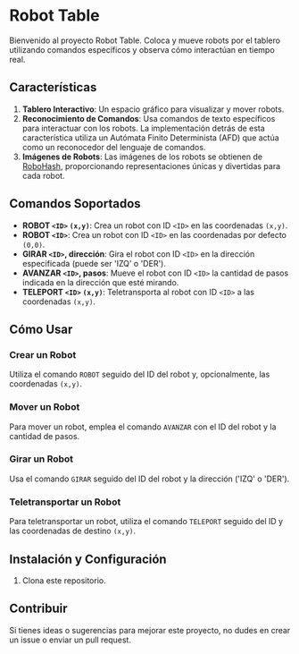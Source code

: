 # Robot Table

Bienvenido al proyecto Robot Table. Coloca y mueve robots por el tablero utilizando comandos específicos y observa cómo interactúan en tiempo real.

## Características

1. **Tablero Interactivo**: Un espacio gráfico para visualizar y mover robots.
2. **Reconocimiento de Comandos**: Usa comandos de texto específicos para interactuar con los robots. La implementación detrás de esta característica utiliza un Autómata Finito Determinista (AFD) que actúa como un reconocedor del lenguaje de comandos.
3. **Imágenes de Robots**: Las imágenes de los robots se obtienen de [RoboHash](https://robohash.org/), proporcionando representaciones únicas y divertidas para cada robot.

## Comandos Soportados

- **ROBOT `<ID>` `(x,y)`**: Crea un robot con ID `<ID>` en las coordenadas `(x,y)`.
- **ROBOT `<ID>`**: Crea un robot con ID `<ID>` en las coordenadas por defecto `(0,0)`.
- **GIRAR `<ID>`, dirección**: Gira el robot con ID `<ID>` en la dirección especificada (puede ser 'IZQ' o 'DER').
- **AVANZAR `<ID>`, pasos**: Mueve el robot con ID `<ID>` la cantidad de pasos indicada en la dirección que esté mirando.
- **TELEPORT `<ID>` `(x,y)`**: Teletransporta al robot con ID `<ID>` a las coordenadas `(x,y)`.

## Cómo Usar

### Crear un Robot

Utiliza el comando `ROBOT` seguido del ID del robot y, opcionalmente, las coordenadas `(x,y)`.

### Mover un Robot

Para mover un robot, emplea el comando `AVANZAR` con el ID del robot y la cantidad de pasos.

### Girar un Robot

Usa el comando `GIRAR` seguido del ID del robot y la dirección ('IZQ' o 'DER').

### Teletransportar un Robot

Para teletransportar un robot, utiliza el comando `TELEPORT` seguido del ID y las coordenadas de destino `(x,y)`.

## Instalación y Configuración

1. Clona este repositorio.

## Contribuir

Si tienes ideas o sugerencias para mejorar este proyecto, no dudes en crear un issue o enviar un pull request.
